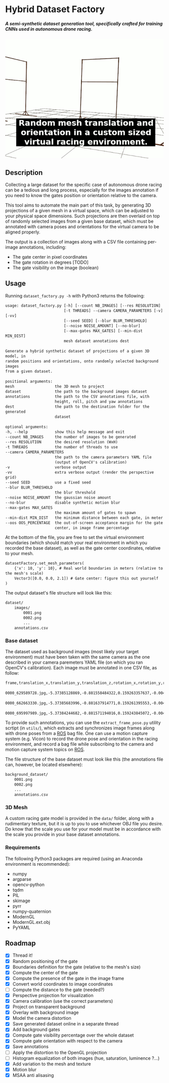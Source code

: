 # Hybrid Dataset Factory

##### A semi-synthetic dataset generation tool, specifically crafted for training CNNs used in autonomous drone racing.

![Hybrid image generation example](animation.gif)

## Description

Collecting a large dataset for the specific case of autonomous drone racing can be a tedious and long process, especially for the images annotation if you need to know the gates position or orientation relative to the camera.

This tool aims to automate the main part of this task, by generating 3D projections of a given mesh in a virtual space, which can be adjusted to your physical space dimensions. Such projections are then overlaid on top of randomly selected images from a given base dataset, which must be annotated with camera poses and orientations for the virtual camera to be aligned properly.

The output is a collection of images along with a CSV file containing per-image annotations, including:

- The gate center in pixel coordinates
- The gate rotation in degrees [TODO]
- The gate visibility on the image (boolean)

## Usage

Running `dataset_factory.py -h` with Python3 returns the following:

```
usage: dataset_factory.py [-h] [--count NB_IMAGES] [--res RESOLUTION]
						  [-t THREADS] --camera CAMERA_PARAMETERS [-v] [-vv]
						  [--seed SEED] [--blur BLUR_THRESHOLD]
						  [--noise NOISE_AMOUNT] [--no-blur]
						  [--max-gates MAX_GATES] [--min-dist MIN_DIST]
						  mesh dataset annotations dest

Generate a hybrid synthetic dataset of projections of a given 3D model, in
random positions and orientations, onto randomly selected background images
from a given dataset.

positional arguments:
mesh                  the 3D mesh to project
dataset               the path to the background images dataset
annotations           the path to the CSV annotations file, with
					  height, roll, pitch and yaw annotations
dest                  the path to the destination folder for the generated
					  dataset

optional arguments:
-h, --help            show this help message and exit
--count NB_IMAGES     the number of images to be generated
--res RESOLUTION      the desired resolution (WxH)
-t THREADS            the number of threads to use
--camera CAMERA_PARAMETERS
					  the path to the camera parameters YAML file
					  (output of OpenCV's calibration)
-v                    verbose output
-vv                   extra verbose output (render the perspective grid)
--seed SEED           use a fixed seed
--blur BLUR_THRESHOLD
					  the blur threshold
--noise NOISE_AMOUNT  the gaussian noise amount
--no-blur             disable synthetic motion blur
--max-gates MAX_GATES
					  the maximum amount of gates to spawn
--min-dist MIN_DIST   the minimum distance between each gate, in meter
--oos OOS_PERCENTAGE  the out-of-screen acceptance margin for the gate
					  center, in image frame percentage
```

At the bottom of the file, you are free to set the virtual environment boundaries (which should match your real environment in which you recorded the base dataset), as well as the gate center coordinates, relative to your mesh.

```
datasetFactory.set_mesh_parameters(
	{'x': 10, 'y': 10}, # Real world boundaries in meters (relative to the mesh's scale)
	Vector3([0.0, 0.0, 2.1]) # Gate center: figure this out yourself
)
```

The output dataset's file structure will look like this:

```
dataset/
	images/
		0001.png
		0002.png
		...
	annotations.csv
```

### Base dataset

The dataset used as background images (most likely your target environment) must
have been taken with the same camera as the one described in your camera paremeters
YAML file (on which you ran OpenCV's calibration).
Each image must be annotated in one CSV file, as follow:

```
frame,translation_x,translation_y,translation_z,rotation_x,rotation_y,rotation_z,rotation_w,timestamp
 0000_629589728.jpg,-5.37385128869,-0.881558484322,0.159263357637,-0.00440469629754,-0.000679782844326,0.0768049529211,0.997036175749,0000_624666278
 0000_662663330.jpg,-5.37385683996,-0.881637914771,0.159261395553,-0.0044149173031,-0.000628436278144,0.0767958666096,0.997036864135,0000_664726891
 0000_695997989.jpg,-5.37384244682,-0.881571194016,0.159243845072,-0.00446504952991,-0.000594139084393,0.0768650390116,0.997031331558,0000_694637474
```

To provide such annotations, you can use the `extract_frame_pose.py` utility scrtipt (in `utils/`),
which extracts and synchronizes image frames along with drone poses from a [ROS](http://www.ros.org/) bag file.
One can use a motion capture system (e.g. Vicon) to record the drone pose and orientation
in the racing environment, and record a bag file while subscribing to the camera
and motion capture system topics on [ROS](http://www.ros.org/).

The file structure of the base dataset must look like this (the annotations file can, however, be located elsewhere):

```
background_dataset/
	0001.png
	0002.png
	...
	annotations.csv
```

### 3D Mesh

A custom racing gate model is provided in the `data/` folder, along with a rudimentary
texture, but it is up to you to use whichever OBJ file you desire.
Do know that the scale you use for your model must be in accordance with the scale you provide in your base dataset annotations.

### Requirements

The following Python3 packages are required (using an Anaconda environment is recommended):

- numpy
- argparse
- opencv-python
- tqdm
- PIL
- skimage
- pyrr
- numpy-quaternion
- ModernGL
- ModernGL.ext.obj
- PyYAML

## Roadmap

- [x] Thread it!
- [x] Random positioning of the gate
- [x] Boundaries definition for the gate (relative to the mesh's size)
- [x] Compute the center of the gate
- [x] Compute the presence of the gate in the image frame
- [x] Convert world coordinates to image coordinates
- [ ] Compute the distance to the gate (needed?)
- [x] Perspective projection for visualization
- [x] Camera calibration (use the correct parameters)
- [x] Project on transparent background
- [x] Overlay with background image
- [x] Model the camera distortion
- [x] Save generated dataset online in a separate thread
- [x] Add background gates
- [x] Compute gate visibility percentage over the whole dataset
- [x] Compute gate orientation with respect to the camera
- [x] Save annotations
- [ ] Apply the distortion to the OpenGL projection
- [ ] Histogram equalization of both images (hue, saturation, luminence ?...)
- [x] Add variation to the mesh and texture
- [x] Motion blur
- [x] MSAA anti alisasing

